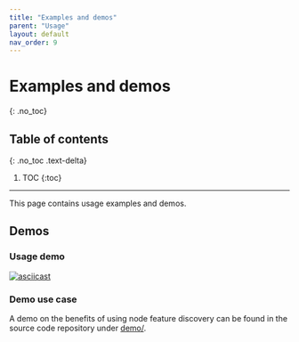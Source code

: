 ```yaml
---
title: "Examples and demos"
parent: "Usage"
layout: default
nav_order: 9
---
```


# Examples and demos
{: .no_toc}

## Table of contents
{: .no_toc .text-delta}

1. TOC
{:toc}

---

This page contains usage examples and demos.

## Demos

### Usage demo

[![asciicast](https://asciinema.org/a/247316.svg)](https://asciinema.org/a/247316)

### Demo use case

A demo on the benefits of using node feature discovery can be found in the
source code repository under
[demo/](https://github.com/kubernetes-sigs/node-feature-discovery/tree/{{site.release}}/demo).
